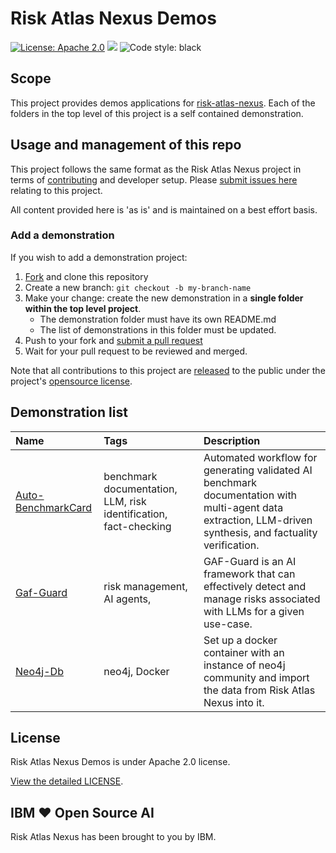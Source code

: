 <!-- This should be the location of the title of the repository, normally the short name -->
# Risk Atlas Nexus Demos

[![License: Apache 2.0](https://img.shields.io/badge/License-Apache%202.0-yellow.svg)](https://www.apache.org/licenses/LICENSE-2.0) [![](https://img.shields.io/badge/python-3.11-blue.svg)](https://www.python.org/downloads/) <img alt="Code style: black" src="https://img.shields.io/badge/code%20style-black-000000.svg"></a>

## Scope

This project provides demos applications for [risk-atlas-nexus](https://github.com/IBM/risk-atlas-nexus).  Each of the folders in the top level of this project is a self contained demonstration.

## Usage and management of this repo

This project follows the same format as the Risk Atlas Nexus project in terms of [contributing](https://github.com/IBM/risk-atlas-nexus/blob/main/CONTRIBUTING.md) and developer setup. Please [submit issues here](https://github.com/IBM/risk-atlas-nexus/issues/new/choose) relating to this project.

All content provided here is 'as is' and is maintained on a best effort basis.


### Add a demonstration
[fork]: https://github.com/IBM/risk-atlas-nexus-demos/fork
[pr]: https://github.com/IBM/risk-atlas-nexus-demos/compare
[released]: https://help.github.com/articles/github-terms-of-service/
If you wish to add a demonstration project:
1. [Fork][fork] and clone this repository
2. Create a new branch: `git checkout -b my-branch-name`
3. Make your change: create the new demonstration in a **single folder within the top level project**.
    - The demonstration folder must have its own README.md
    - The list of demonstrations in this folder must be updated.
4. Push to your fork and [submit a pull request][pr]
5. Wait for your pull request to be reviewed and merged.

Note that all contributions to this project are [released][released] to the public under the project's [opensource license](https://github.com/IBM/risk-atlas-nexus-demos/blob/main/LICENSE).


## Demonstration list

| Name| Tags | Description|
| :--- |  :--- | :--- |
| [Auto-BenchmarkCard](https://github.com/IBM/risk-atlas-nexus-demos/tree/main/auto-benchmarkcard) | benchmark documentation, LLM, risk identification, fact-checking | Automated workflow for generating validated AI benchmark documentation with multi-agent data extraction, LLM-driven synthesis, and factuality verification.|
| [Gaf-Guard](https://github.com/IBM/risk-atlas-nexus-demos/tree/main/gaf-guard) | risk management, AI agents, | GAF-Guard is an AI framework that can effectively detect and manage risks associated with LLMs for a given use-case.|
| [Neo4j-Db ](https://github.com/IBM/risk-atlas-nexus-demos/tree/main/neo4j-db) |neo4j, Docker | Set up a docker container with an instance of neo4j community and import the data from Risk Atlas Nexus into it. |


## License
Risk Atlas Nexus Demos is under Apache 2.0 license.


[View the detailed LICENSE](LICENSE).


## IBM ❤️ Open Source AI

Risk Atlas Nexus has been brought to you by IBM.
